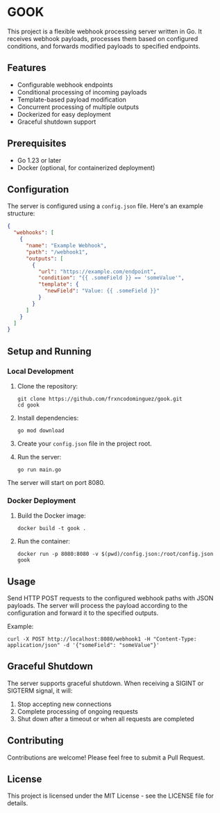 # GOOK

This project is a flexible webhook processing server written in Go. It receives webhook payloads, processes them based on configured conditions, and forwards modified payloads to specified endpoints.

## Features

- Configurable webhook endpoints
- Conditional processing of incoming payloads
- Template-based payload modification
- Concurrent processing of multiple outputs
- Dockerized for easy deployment
- Graceful shutdown support

## Prerequisites

- Go 1.23 or later
- Docker (optional, for containerized deployment)

## Configuration

The server is configured using a `config.json` file. Here's an example structure:

```json
{
  "webhooks": [
    {
      "name": "Example Webhook",
      "path": "/webhook1",
      "outputs": [
        {
          "url": "https://example.com/endpoint",
          "condition": "{{ .someField }} == 'someValue'",
          "template": {
            "newField": "Value: {{ .someField }}"
          }
        }
      ]
    }
  ]
}
```

## Setup and Running

### Local Development

1. Clone the repository:
   ```
   git clone https://github.com/frxncodominguez/gook.git
   cd gook
   ```

2. Install dependencies:
   ```
   go mod download
   ```

3. Create your `config.json` file in the project root.

4. Run the server:
   ```
   go run main.go
   ```

The server will start on port 8080.

### Docker Deployment

1. Build the Docker image:
   ```
   docker build -t gook .
   ```

2. Run the container:
   ```
   docker run -p 8080:8080 -v $(pwd)/config.json:/root/config.json gook
   ```

## Usage

Send HTTP POST requests to the configured webhook paths with JSON payloads. The server will process the payload according to the configuration and forward it to the specified outputs.

Example:
```
curl -X POST http://localhost:8080/webhook1 -H "Content-Type: application/json" -d '{"someField": "someValue"}'
```

## Graceful Shutdown

The server supports graceful shutdown. When receiving a SIGINT or SIGTERM signal, it will:
1. Stop accepting new connections
2. Complete processing of ongoing requests
3. Shut down after a timeout or when all requests are completed

## Contributing

Contributions are welcome! Please feel free to submit a Pull Request.

## License

This project is licensed under the MIT License - see the LICENSE file for details.
